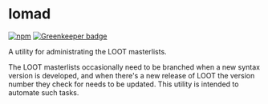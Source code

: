 # lomad

[![npm](https://img.shields.io/npm/v/lomad.svg)](https://www.npmjs.com/package/lomad) [![Greenkeeper badge](https://badges.greenkeeper.io/loot/lomad.svg)](https://greenkeeper.io/)

A utility for administrating the LOOT masterlists.

The LOOT masterlists occasionally need to be branched when a new syntax version is developed, and when there's a new release of LOOT the version number they check for needs to be updated. This utility is intended to automate such tasks.
